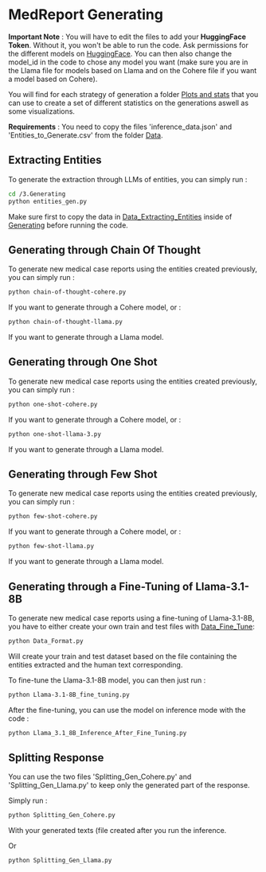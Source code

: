 # MedReport Generating

**Important Note** : You will have to edit the files to add your **HuggingFace Token**. Without it, you won't be able to run the code. Ask permissions for the different models on [HuggingFace](https://huggingface.co/). You can then also change the model_id in the code to chose any model you want (make sure you are in the Llama file for models based on Llama and on the Cohere file if you want a model based on Cohere).

You will find for each strategy of generation a folder [Plots and stats](https://github.com/Benjamin-Poutout/MedReport-AI-Classifier/tree/main/3.Generating/Chain%20of%20Thought%20Generation/Plots%20and%20Stats) that you can use to create a set of different statistics on the generations aswell as some visualizations.

**Requirements** : You need to copy the files 'inference_data.json' and 'Entities_to_Generate.csv' from the folder [Data](https://github.com/Benjamin-Poutout/MedReport-AI-Classifier/tree/main/2.Data).

## Extracting Entities ##

To generate the extraction through LLMs of entities, you can simply run :

```bash
cd /3.Generating
python entities_gen.py
```

Make sure first to copy the data in [Data_Extracting_Entities](https://github.com/Benjamin-Poutout/MedReport-AI-Classifier/blob/main/2.Data/Data_Extracting_Entities/inference_data.json) inside of [Generating](https://github.com/Benjamin-Poutout/MedReport-AI-Classifier/tree/main/3.Generating) before running the code.

## Generating through Chain Of Thought ##

To generate new medical case reports using the entities created previously, you can simply run :

```bash
python chain-of-thought-cohere.py
```

If you want to generate through a Cohere model, or :

```bash
python chain-of-thought-llama.py
```

If you want to generate through a Llama model.

## Generating through One Shot ##

To generate new medical case reports using the entities created previously, you can simply run :

```bash
python one-shot-cohere.py
```

If you want to generate through a Cohere model, or :

```bash
python one-shot-llama-3.py
```

If you want to generate through a Llama model.

## Generating through Few Shot ##

To generate new medical case reports using the entities created previously, you can simply run :

```bash
python few-shot-cohere.py
```

If you want to generate through a Cohere model, or :

```bash
python few-shot-llama.py
```

If you want to generate through a Llama model.

## Generating through a Fine-Tuning of Llama-3.1-8B ##

To generate new medical case reports using a fine-tuning of Llama-3.1-8B, you have to either create your own train and test files with [Data_Fine_Tune](https://github.com/Benjamin-Poutout/MedReport-AI-Classifier/tree/main/2.Data/Data_Fine_Tune):

```bash
python Data_Format.py
```
Will create your train and test dataset based on the file containing the entities extracted and the human text corresponding.

To fine-tune the Llama-3.1-8B model, you can then just run :

```bash
python Llama-3.1-8B_fine_tuning.py
```

After the fine-tuning, you can use the model on inference mode with the code :

```bash
python Llama_3.1_8B_Inference_After_Fine_Tuning.py
```

## Splitting Response ##

You can use the two files 'Splitting_Gen_Cohere.py' and 'Splitting_Gen_Llama.py' to keep only the generated part of the response.

Simply run :

```bash
python Splitting_Gen_Cohere.py
```
With your generated texts (file created after you run the inference.

Or 

```bash
python Splitting_Gen_Llama.py
```



